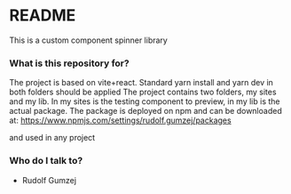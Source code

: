 # README #

This is a custom component spinner library
### What is this repository for? ###


The project is based on vite+react. Standard yarn install and yarn dev in both folders should be applied
The project contains two folders, my sites and my lib. In my sites is the testing component to preview, in my lib is the actual package.
The package is deployed on npm and can be downloaded at:
https://www.npmjs.com/settings/rudolf.gumzej/packages

and used in any project

### Who do I talk to? ###

* Rudolf Gumzej
